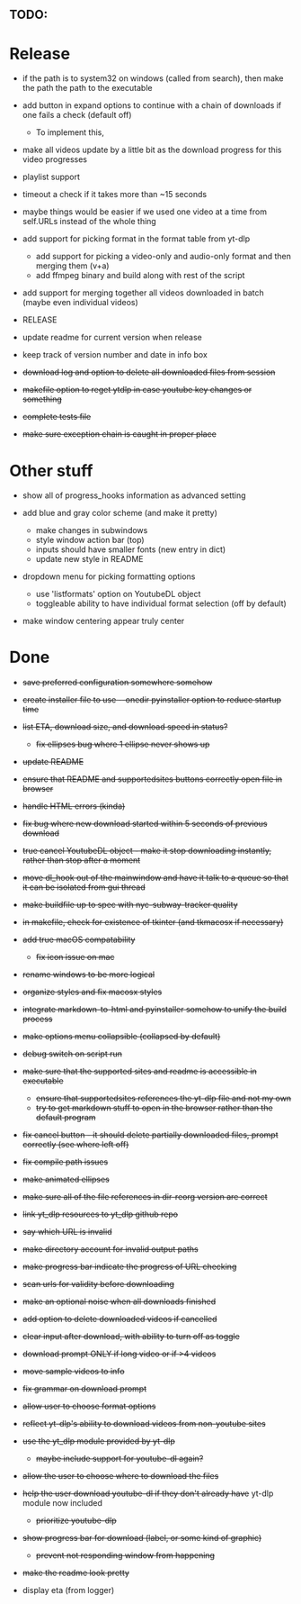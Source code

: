 ## TODO:

# Release
- if the path is to system32 on windows (called from search), then make the path the path to the executable

- add button in expand options to continue with a chain of downloads if one fails a check (default off)
    - To implement this, <TODO>

- make all videos update by a little bit as the download progress for this video progresses

- playlist support

- timeout a check if it takes more than ~15 seconds

- maybe things would be easier if we used one video at a time from self.URLs instead of the whole thing

- add support for picking format in the format table from yt-dlp
    - add support for picking a video-only and audio-only format and then merging them (v+a)
    - add ffmpeg binary and build along with rest of the script

- add support for merging together all videos downloaded in batch (maybe even individual videos)

- RELEASE
- update readme for current version when release
- keep track of version number and date in info box

- ~~download log and option to delete all downloaded files from session~~
- ~~makefile option to reget ytdlp in case youtube key changes or something~~
- ~~complete tests file~~
- ~~make sure exception chain is caught in proper place~~

# Other stuff

- show all of progress_hooks information as advanced setting

- add blue and gray color scheme (and make it pretty)
    - make changes in subwindows
    - style window action bar (top)
    - inputs should have smaller fonts (new entry in dict)
    - update new style in README

- dropdown menu for picking formatting options
    - use 'listformats' option on YoutubeDL object
    - toggleable ability to have individual format selection (off by default)

- make window centering appear truly center

# Done

- ~~save preferred configuration somewhere somehow~~
- ~~create installer file to use --onedir pyinstaller option to reduce startup time~~
- ~~list ETA, download size, and download speed in status?~~
    - ~~fix ellipses bug where 1 ellipse never shows up~~
- ~~update README~~
- ~~ensure that README and supportedsites buttons correctly open file in browser~~
- ~~handle HTML errors (kinda)~~
- ~~fix bug where new download started within 5 seconds of previous download~~
- ~~true cancel YoutubeDL object - make it stop downloading instantly, rather than stop after a moment~~
- ~~move dl_hook out of the mainwindow and have it talk to a queue so that it can be isolated from gui thread~~
- ~~make buildfile up to spec with nyc-subway-tracker quality~~
- ~~in makefile, check for existence of tkinter (and tkmacosx if necessary)~~
- ~~add true macOS compatability~~
    - ~~fix icon issue on mac~~
- ~~rename windows to be more logical~~
- ~~organize styles and fix macosx styles~~
- ~~integrate markdown-to-html and pyinstaller somehow to unify the build process~~
- ~~make options menu collapsible (collapsed by default)~~
- ~~debug switch on script run~~
- ~~make sure that the supported sites and readme is accessible in executable~~
    - ~~ensure that supportedsites references the yt-dlp file and not my own~~
    - ~~try to get markdown stuff to open in the browser rather than the default program~~
- ~~fix cancel button - it should delete partially downloaded files, prompt correctly (see where left off)~~
- ~~fix compile path issues~~
- ~~make animated ellipses~~
- ~~make sure all of the file references in dir-reorg version are correct~~
- ~~link yt_dlp resources to yt_dlp github repo~~
- ~~say which URL is invalid~~
- ~~make directory account for invalid output paths~~
- ~~make progress bar indicate the progress of URL checking~~
- ~~scan urls for validity before downloading~~
- ~~make an optional noise when all downloads finished~~
- ~~add option to delete downloaded videos if cancelled~~
- ~~clear input after download, with ability to turn off as toggle~~
- ~~download prompt ONLY if long video or if >4 videos~~
- ~~move sample videos to info~~
- ~~fix grammar on download prompt~~
- ~~allow user to choose format options~~
- ~~reflect yt-dlp's ability to download videos from non-youtube sites~~
- ~~use the yt_dlp module provided by yt-dlp~~
    - ~~maybe include support for youtube-dl again?~~
- ~~allow the user to choose where to download the files~~
- ~~help the user download youtube-dl if they don't already have~~ yt-dlp module now included
    - ~~prioritize youtube-dlp~~
- ~~show progress bar for download (label, or some kind of graphic)~~
    - ~~prevent not responding window from happening~~
- ~~make the readme look pretty~~

- display eta (from logger)